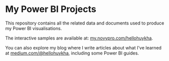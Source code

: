 # My Power BI Projects

This repository contains all the related data and documents used to produce my Power BI visualisations. 

The interactive samples are available at: [my.novypro.com/hellohuykha](my.novypro.com/hellohuykha).

You can also explore my blog where I write articles about what I've learned at [medium.com/@hellohuykha](https://medium.com/@hellohuykha), including some Power BI guides.
